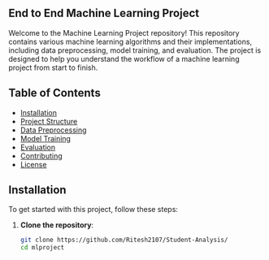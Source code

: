 ## End to End Machine Learning Project

Welcome to the Machine Learning Project repository! This repository contains various machine learning algorithms and their implementations, including data preprocessing, model training, and evaluation. The project is designed to help you understand the workflow of a machine learning project from start to finish.

## Table of Contents

- [Installation](#installation)
- [Project Structure](#project-structure)
- [Data Preprocessing](#data-preprocessing)
- [Model Training](#model-training)
- [Evaluation](#evaluation)
- [Contributing](#contributing)
- [License](#license)

## Installation

To get started with this project, follow these steps:

1. **Clone the repository**:
   ```sh
   git clone https://github.com/Ritesh2107/Student-Analysis/
   cd mlproject
